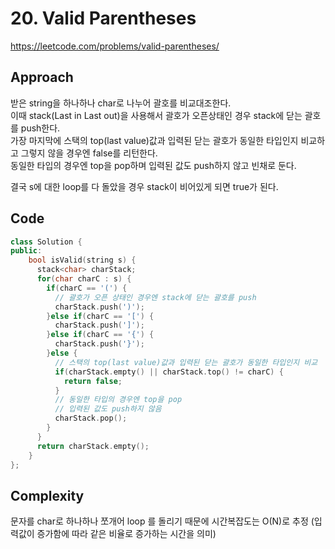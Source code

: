 # 20. Valid Parentheses

https://leetcode.com/problems/valid-parentheses/

## Approach

받은 string을 하나하나 char로 나누어 괄호를 비교대조한다.<br>
이때 stack(Last in Last out)을 사용해서 괄호가 오픈상태인 경우 stack에 닫는 괄호를 push한다. <br>
가장 마지막에 스택의 top(last value)값과 입력된 닫는 괄호가 동일한 타입인지 비교하고 그렇지 않을 경우엔 false를 리턴한다. <br>
동일한 타입의 경우엔 top을 pop하며 입력된 값도 push하지 않고 빈채로 둔다. <br>

결국 s에 대한 loop를 다 돌았을 경우 stack이 비어있게 되면 true가 된다.

## Code

```cpp
class Solution {
public:
    bool isValid(string s) {
      stack<char> charStack;
      for(char charC : s) {
        if(charC == '(') {
          // 괄호가 오픈 상태인 경우엔 stack에 닫는 괄호를 push
          charStack.push(')');
        }else if(charC == '[') {
          charStack.push(']');
        }else if(charC == '{') {
          charStack.push('}');
        }else {
          // 스택의 top(last value)값과 입력된 닫는 괄호가 동일한 타입인지 비교
          if(charStack.empty() || charStack.top() != charC) {
            return false;
          }
          // 동일한 타입의 경우엔 top을 pop
          // 입력된 값도 push하지 않음
          charStack.pop();
        }
      }
      return charStack.empty();
    }
};
```

## Complexity

문자를 char로 하나하나 쪼개어 loop 를 돌리기 때문에 시간복잡도는 O(N)​로 추정 (입력값이 증가함에 따라 같은 비율로 증가하는 시간을 의미)
